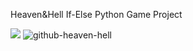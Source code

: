 Heaven&Hell If-Else Python Game Project

![](pictures/github-heaven-hell.jpg)
![github-heaven-hell](https://user-images.githubusercontent.com/89170112/142349023-b17b6c7a-cb7d-4ada-9531-21da995b478f.jpg)
